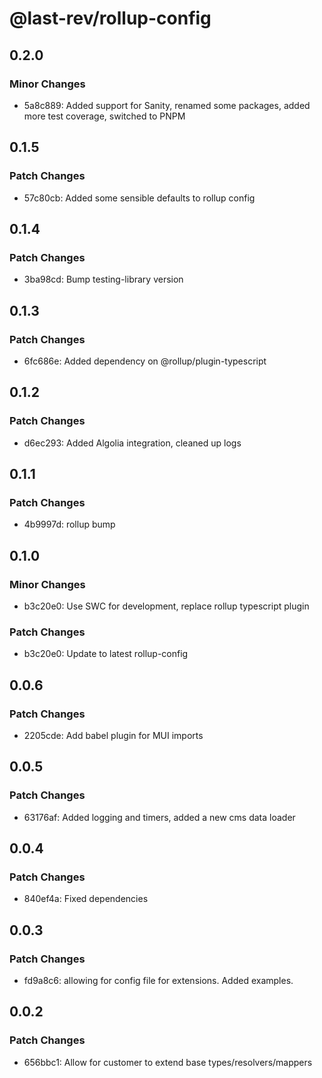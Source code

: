 # @last-rev/rollup-config

## 0.2.0

### Minor Changes

- 5a8c889: Added support for Sanity, renamed some packages, added more test coverage, switched to PNPM

## 0.1.5

### Patch Changes

- 57c80cb: Added some sensible defaults to rollup config

## 0.1.4

### Patch Changes

- 3ba98cd: Bump testing-library version

## 0.1.3

### Patch Changes

- 6fc686e: Added dependency on @rollup/plugin-typescript

## 0.1.2

### Patch Changes

- d6ec293: Added Algolia integration, cleaned up logs

## 0.1.1

### Patch Changes

- 4b9997d: rollup bump

## 0.1.0

### Minor Changes

- b3c20e0: Use SWC for development, replace rollup typescript plugin

### Patch Changes

- b3c20e0: Update to latest rollup-config

## 0.0.6

### Patch Changes

- 2205cde: Add babel plugin for MUI imports

## 0.0.5

### Patch Changes

- 63176af: Added logging and timers, added a new cms data loader

## 0.0.4

### Patch Changes

- 840ef4a: Fixed dependencies

## 0.0.3

### Patch Changes

- fd9a8c6: allowing for config file for extensions. Added examples.

## 0.0.2

### Patch Changes

- 656bbc1: Allow for customer to extend base types/resolvers/mappers
